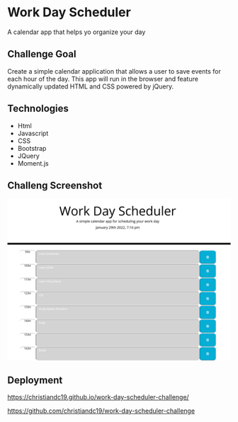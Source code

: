 # Work Day Scheduler 
A calendar app that helps yo organize your day

## Challenge Goal

Create a simple calendar application that allows a user to save events for each hour of the day. This app will run in the browser and feature dynamically updated HTML and CSS powered by jQuery.

## Technologies

- Html
- Javascript
- CSS
- Bootstrap
- JQuery
- Moment.js

## Challeng Screenshot

![screenshot](Develop/images/proj-screenshot.png)


## Deployment

https://christiandc19.github.io/work-day-scheduler-challenge/

https://github.com/christiandc19/work-day-scheduler-challenge
